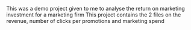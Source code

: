 This was a demo project given to me to analyse the return on marketing investment for a marketing firm 
This project contains the 2 files on the revenue, number of clicks per promotions and marketing spend
